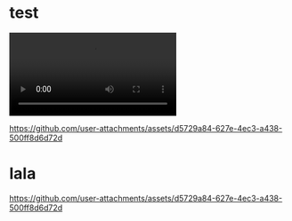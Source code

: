 # test
<video controls autoplay>
  <source src="https://github-production-user-asset-6210df.s3.amazonaws.com/110806833/350495743-d5729a84-627e-4ec3-a438-500ff8d6d72d.mp4?X-Amz-Algorithm=AWS4-HMAC-SHA256&X-Amz-Credential=AKIAVCODYLSA53PQK4ZA%2F20240719%2Fus-east-1%2Fs3%2Faws4_request&X-Amz-Date=20240719T171645Z&X-Amz-Expires=300&X-Amz-Signature=2b5f7a757766dc313f7ee129f2b401a2136595526d3545f8550310faee2bf7e9&X-Amz-SignedHeaders=host&actor_id=110806833&key_id=0&repo_id=831103441" type="video/mp4">
  Your browser does not support the video tag.
</video>

https://github.com/user-attachments/assets/d5729a84-627e-4ec3-a438-500ff8d6d72d

# lala
https://github.com/user-attachments/assets/d5729a84-627e-4ec3-a438-500ff8d6d72d

